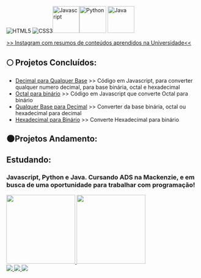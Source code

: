 <img src="https://img.icons8.com/dusk/64/000000/html-5.png" alt="HTML5"/> <img src="https://img.icons8.com/dusk/64/000000/css3.png" alt="CSS3"/><img src="https://img.icons8.com/color/48/000000/javascript--v2.png" alt="Javascript" width="70px"/><img src="https://img.icons8.com/color/48/000000/python--v2.png" alt="Python" width="70px"/> <img src="https://img.icons8.com/color/48/000000/java-coffee-cup-logo--v2.png" alt="Java" width="70px"/>


<a href="https://www.instagram.com/trazumcafe/"> >> Instagram com resumos de conteúdos aprendidos na Universidade<< </a>

## :full_moon: Projetos Concluídos:
* [Decimal para Qualquer Base](https://github.com/evelopes/Mackenzie/blob/main/decimalParaQualquerBase.js) >> Código em Javascript, para converter qualquer numero decimal, para base binária, octal e hexadecimal
* [Octal para binário](https://github.com/evelopes/Mackenzie/blob/main/octalParaBinario.js) >> Código em Javascript que converte Octal para binário
* [Qualquer Base para Decimal](https://github.com/evelopes/Mackenzie/blob/main/qualquerBaseParaDecimal.js) >> Converter da base binária, octal ou hexadecimal para decimal
* [Hexadecimal para Binário](https://github.com/evelopes/Mackenzie/blob/main/hexadecimalPraBin%C3%A1rio.js)  >> Converte Hexadecimal para binário 

## :new_moon:Projetos Andamento:


## Estudando: 
### Javascript, Python e Java. Cursando ADS na Mackenzie, e em busca de uma oportunidade para trabalhar com programação!

<div>
<a href="https://github.com/evelopes">
<img height="180em" src="https://github-readme-stats.vercel.app/api/top-langs/?username=evelopes&layout=compact&langs_count=7&theme=dracula"/>
<img height="180em" src="https://github-readme-stats.vercel.app/api?username=evelopes&show_icons=true&theme=dracula&include_all_commits=true&count_private=true"/>
</div>

 <img alingn="center" src="https://profile-counter.glitch.me/evelopes/count.svg" />
   
   <a href="https://www.linkedin.com/in/evelinlopes/">
    <img src="https://img.shields.io/badge/LinkedIn-230f2b?style=for-the-badge&logo=linkedin&logoColor=white" />
  </a>
   <a href="https://instagram.com/trazumcafe">
    <img src="https://img.shields.io/badge/Instagram-230f2b?style=for-the-badge&logo=instagram&logoColor=white" />
  </a>

